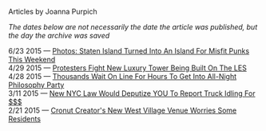 Articles by Joanna Purpich

*The dates below are not necessarily the date the article was published, but the day the archive was saved*

6/23 2015 — [Photos: Staten Island Turned Into An Island For Misfit Punks This Weekend](https://web.archive.org/web/20150623063653/http://gothamist.com/2015/06/22/punk_island_photos.php)  
4/29 2015 — [Protesters Fight New Luxury Tower Being Built On The LES ](https://web.archive.org/web/20150429203941/http://gothamist.com/2015/04/29/extell_tower_protest.php)  
4/28 2015 — [Thousands Wait On Line For Hours To Get Into All-Night Philosophy Party ](https://web.archive.org/web/20150428190818/http://gothamist.com/2015/04/28/a_night_of_philosophy.php)  
3/11 2015 — [New NYC Law Would Deputize YOU To Report Truck Idling For $$$](https://web.archive.org/web/20150311170921/http://gothamist.com/2015/03/10/cash_in_on_idling_vehicles.php)  
2/21 2015 — [Cronut Creator's New West Village Venue Worries Some Residents](https://web.archive.org/web/20150221151028/http://gothamist.com/2015/02/20/cronut_war_west_village.php)  
